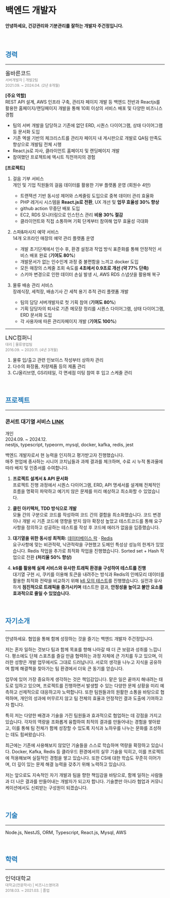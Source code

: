 # 백엔드 개발자

#### 안녕하세요, 건강관리와 기분관리를 잘하는 개발자 주건정입니다.

<br/>

<!-- --- -->

<!-- <br/> -->

<h2 style="color:#267CB9;">경력</h2>

---

<span style="font-size: 1.1rem;">올바른코드</span><br/>
<sub><span style="color:gray;">서버개발자 | 개발2팀</span></sub><br/>
<sub><span style="color:gray;">2021.09. ~ 2024.04. (2년 8개월)</span></sub>

**[주요 역할]**<br/>
REST API 설계, AWS 인프라 구축, 관리자 페이지 개발 등 백엔드 전반과 Reactjs를 활용한 홈페이지/랜딩페이지 개발을 통해 10회 이상의 서비스 배포 및 다양한 비즈니스 경험

- 팀의 서버 개발을 담당하고 기존에 없던 ERD, 시퀀스 다이어그램, 상태 다이어그램 등 문서화 도입
- 기존 엑셀 기반의 체크리스트를 관리자 페이지 내 게시판으로 개발로 QA팀 만족도 향상으로 개발팀 전체 시행
- React.js로 자사, 클라이언트 홈페이지 및 랜딩페이지 개발
- 참여했던 프로젝트에 엑시트 직전까지의 경험

**[프로젝트]**

1. 걸음 기부 서비스<br/>
   개인 및 기업 직원들의 걸음 데이터를 활용한 기부 플랫폼 운영 (회원수 4만)
   - 트랜잭션 기반 동시성 제어와 스케줄링 도입으로 중복 데이터 관리 효율화
   - PHP 레거시 시스템을 **React.js로 전환**, UX 개선 및 **업무 효율성 30% 향상**
   - github action 무중단 배포 도입
   - EC2, RDS 모니터링으로 인스턴스 관리 **비용 30% 절감**
   - 클라이언트와 직접 소통하며 기획 단계부터 참여해 업무 효율성 극대화
2. 스파&마사지 예약 서비스<br/>
   14개 오프라인 매장의 예약 관리 플랫폼 운영

   - 개발 초기단계에서 인수 후, 환경 설정과 작업 방식 표준화를 통해 안정적인 서비스 배포 완료 (**기여도 80%**)
   - 개발문서가 없는 인수인계 과정 중 불편함을 느끼고 docker 도입
   - 모든 매장의 스케줄 조회 속도를 **4초에서 0.9초로 개선 (약 77% 단축)**
   - 스키마 변경으로 인한 데이터 손실 발생 시, AWS RDS 스냅샷을 활용해 복구

3. 물류 배송 관리 서비스<br/>
   장례식장, 세척장, 배송기사 간 세척 용기 추적 관리 플랫폼 개발
   - 팀의 담당 서버개발자로 첫 기획 참여 (**기여도 80%**)
   - 기획 담당자의 퇴사로 기존 메모장 정리를 시퀀스 다이어그램, 상태 다이어그램, ERD 문서화 도입
   - 각 사용자에 따른 관리자페이지 개발 (**기여도 100%**)

---

<span style="font-size: 1.1rem;">LNC컴퍼니</span><br/>
<sub><span style="color:gray;">대리 | 물류영업팀</span></sub><br/>
<sub><span style="color:gray;">2016.09. ~ 2020.11. (4년 3개월)</span></sub>

1. 물류 입/출고 관련 인보이스 작성부터 상하차 관리
2. 다수의 화장품, 차량제품 등의 제품 관리
3. CJ올리브영, GS리테일, 각 면세점 미팅 참여 후 입고 스케줄 관리

<br/>

<h2 style="color:#267CB9;">프로젝트</h2>

---

### 콘서트 대기열 서비스 [LINK](https://github.com/JuGeonjeong/hhp-concert)

개인  
2024.09. ~ 2024.12.<br/>
<span style="font-size: 0.9rem;">nestjs, typescript, typeorm, mysql, docker, kafka, redis, jest</span><br/>

백엔드 개발자로서 현 능력을 인지하고 평가받고자 진행했습니다.<br/>
매주 현업에 종사하는 시니어 코치님들과 과제 결과를 체크하며, 수료 시 누적 통과율에 따라 배지 및 인증서를 수여합니다.

1. **프로젝트 설계서 & API 문서화**  
   프로젝트 진행 과정에서 시퀀스 다이어그램, ERD, API 명세서를 설계해 전체적인 흐름을 명확히 파악하고 예기치 않은 문제를 미리 예상하고 최소화할 수 있었습니다.

2. **클린 아키텍처, TDD 방식으로 개발**  
   모듈 간의 구분으로 코드를 작성하여 코드 간의 결합을 최소화했습니다. 코드 변경이나 개발 시 기존 코드에 영향을 받지 않아 확장성 높았고 테스트코드를 통해 요구사항을 정의하고 성공하는 테스트를 작성 후 코드에 에러가 없음을 입증했습니다.

3. **대기열을 위한 동시성 최적화:** [데이터베이스 락](https://github.com/JuGeonjeong/hhp-concert/blob/main/doc/report/lock.report.md) · [Redis](https://github.com/JuGeonjeong/hhp-concert/blob/main/doc/report/redis.report.md) <br/>
   요구사항에 맞는 비관적락, 낙관적락을 구현했고 도메인 특성상 성능의 한계가 있었습니다. Redis 작업을 추가로 최적화 작업을 진행했습니다. Sorted set + Hash 작업으로 전환 **(처리율 50% 향상)**

4. **k6를 활용해 실제 서비스와 유사한 트래픽 환경을 구성하여 테스트를 진행**  
   대기열 구현 시, 쿠키를 이용해 토큰을 내려주는 방식과 Redis의 인메모리 데이터를 활용한 최적화 전략을 비교하기 위해 [k6 모의 테스트](https://github.com/JuGeonjeong/hhp-concert/blob/main/doc/report/k6.test.md)를 진행했습니다. 실전과 유사하게 **점진적으로 트래픽을 증가시키며** 테스트한 결과, **안정성을 높이고 불안 요소를 효과적으로 줄일 수 있었습니다.**

<br/>

<h2 style="color:#267CB9;">자기소개</h2>

---

안녕하세요. 협업을 통해 함께 성장하는 것을 즐기는 백엔드 개발자 주건정입니다.

저는 혼자 일하는 것보다 팀과 함께 목표를 향해 나아갈 때 더 큰 보람과 성취를 느낍니다. 평소에도 단체 스포츠를 즐길 만큼 협력하는 과정 자체에 큰 가치를 두고 있으며, 이러한 성향은 개발 업무에서도 그대로 드러납니다. 서로의 생각을 나누고 지식을 공유하며 함께 해결책을 찾아가는 팀 환경에서 더욱 큰 동기를 얻습니다.

업무에 있어 가장 중요하게 생각하는 것은 책임감입니다. 맡은 일은 끝까지 해내려는 태도로 임하고 있으며, 프로젝트를 진행하면서 발생할 수 있는 다양한 문제 상황을 미리 예측하고 선제적으로 대응하고자 노력합니다. 또한 팀원들과의 원활한 소통을 바탕으로 협력하며, 개인의 성과에 머무르지 않고 팀 전체의 효율과 안정적인 결과 도출에 기여하고자 합니다.

특히 저는 다양한 배경과 기술을 가진 팀원들과 효과적으로 협업하는 데 강점을 가지고 있습니다. 각자의 역량을 조화롭게 융합하여 최적의 결과를 만들어내는 경험을 쌓아왔고, 이를 통해 팀 전체가 함께 성장할 수 있도록 지식과 노하우를 나누는 문화를 조성하는 데도 힘써왔습니다.

최근에는 기존에 사용해보지 않았던 기술들을 스스로 학습하며 역량을 확장하고 있습니다. Docker, Kafka, Redis 등 클라우드 환경에서의 실무 기술을 익히고, 이를 프로젝트에 적용해보며 실질적인 경험을 쌓고 있습니다. 또한 CS에 대한 학습도 꾸준히 이어가며, 더 깊이 있는 문제 해결 능력을 갖추기 위해 노력하고 있습니다.

저는 앞으로도 지속적인 자기 개발과 팀을 향한 책임감을 바탕으로, 함께 일하는 사람들과 더 나은 결과를 만들어내는 개발자가 되고자 합니다. 기술뿐만 아니라 협업과 커뮤니케이션에서도 신뢰받는 구성원이 되겠습니다.

<br/>

<h2 style="color:#267CB9;">기술</h2>

---

<span style="font-size: 0.9rem;">Node.js, NestJS, ORM, Typescript, React.js, Mysql, AWS</span><br/>

<br/>

<h2 style="color:#267CB9;">학력</h2>

---

<span style="font-size: 1.1rem;">인덕대학교</span><br/>
<sub><span style="color:gray;">대학교(전문학사) | 비즈니스영어과</span></sub>  
<sub><span style="color:gray;">2018.03. ~ 2021.03. | 졸업</span></sub>
